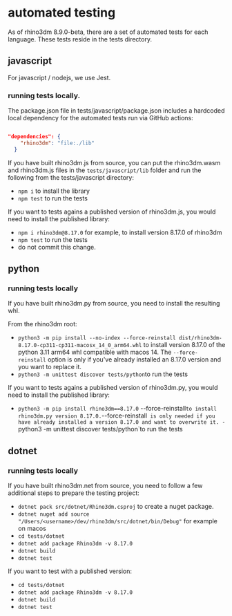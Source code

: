 # automated testing

As of rhino3dm 8.9.0-beta, there are a set of automated tests for each language. These tests reside in the tests directory.

## javascript

For javascript / nodejs, we use Jest.

### running tests locally. 

The package.json file in tests/javascript/package.json includes a hardcoded local dependency for the automated tests run via GitHub actions:

``` json

"dependencies": {
    "rhino3dm": "file:./lib"
  }

```

If you have built rhino3dm.js from source, you can put the rhino3dm.wasm and rhino3dm.js files in the `tests/javascript/lib` folder and run the following from the tests/javascript directory:

- `npm i` to install the library
- `npm test` to run the tests

If you want to tests agains a published version of rhino3dm.js, you would need to install the published library:

- `npm i rhino3dm@8.17.0` for example, to install version 8.17.0 of rhino3dm
- `npm test` to run the tests
- do not commit this change.

## python

### running tests locally

If you have built rhino3dm.py from source, you need to install the resulting whl.

From the rhino3dm root:

- `python3 -m pip install --no-index --force-reinstall dist/rhino3dm-8.17.0-cp311-cp311-macosx_14_0_arm64.whl` to install version 8.17.0 of the python 3.11 arm64 whl compatible with macos 14. The `--force-reinstall` option is only if you've already installed an 8.17.0 version and you want to replace it.
- `python3 -m unittest discover tests/python`to run the tests

If you want to tests agains a published version of rhino3dm.py, you would need to install the published library:
- `python3 -m pip install rhino3dm==8.17.0` --force-reinstall` to install rhino3dm.py version 8.17.0. `--force-reinstall` is only needed if you have already installed a version 8.17.0 and want to overwrite it.
-`python3 -m unittest discover tests/python`to run the tests

## dotnet

### running tests locally

If you have built rhino3dm.net from source, you need to follow a few additional steps to prepare the testing project:

- `dotnet pack src/dotnet/Rhino3dm.csproj` to create a nuget package.
- `dotnet nuget add source "/Users/<username>/dev/rhino3dm/src/dotnet/bin/Debug"` for example on macos
- `cd tests/dotnet`
- `dotnet add package Rhino3dm -v 8.17.0`
- `dotnet build`
- `dotnet test`

If you want to test with a published version:

- `cd tests/dotnet`
- `dotnet add package Rhino3dm -v 8.17.0`
- `dotnet build`
- `dotnet test`


